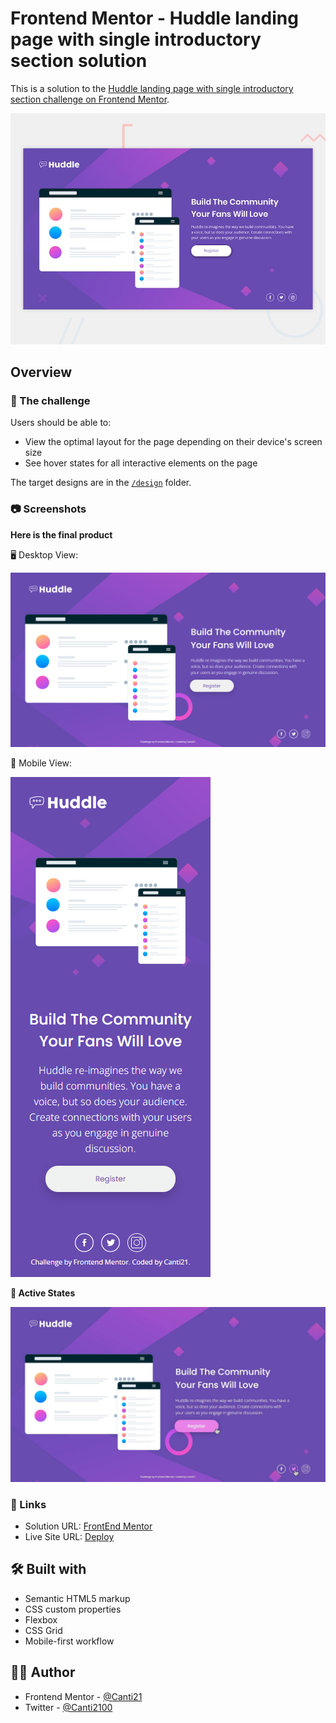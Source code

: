 # Frontend Mentor - Huddle landing page with single introductory section solution

This is a solution to the [Huddle landing page with single introductory section challenge on Frontend Mentor](https://www.frontendmentor.io/challenges/huddle-landing-page-with-a-single-introductory-section-B_2Wvxgi0). 

![Design preview for the Huddle landing page with single introductory section](./design/desktop-preview.jpg)

## Overview

### 🎯 The challenge

Users should be able to:

- View the optimal layout for the page depending on their device's screen size
- See hover states for all interactive elements on the page

The target designs are in the [`/design`](./design/) folder.

### 📷 Screenshots

**Here is the final product**

🖥️ Desktop View:

![](./screenshots/desktop-view.png)

📱 Mobile View:

![](./screenshots/mobile-view.png)

**🌟 Active States**

![](./screenshots/active-states.jpg)

### 🔗 Links

- Solution URL: [FrontEnd Mentor]()
- Live Site URL: [Deploy]()

## 🛠 Built with

- Semantic HTML5 markup
- CSS custom properties
- Flexbox
- CSS Grid
- Mobile-first workflow

## 🐱‍👤 Author

- Frontend Mentor - [@Canti21](https://www.frontendmentor.io/profile/Canti21)
- Twitter - [@Canti2100](https://www.twitter.com/Canti2100)